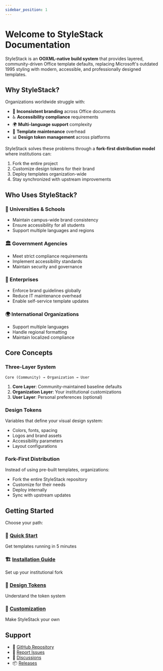 ```yaml
---
sidebar_position: 1
---
```


# Welcome to StyleStack Documentation

StyleStack is an **OOXML-native build system** that provides layered, community-driven Office template defaults, replacing Microsoft's outdated 1995 styling with modern, accessible, and professionally designed templates.

## Why StyleStack?

Organizations worldwide struggle with:
- 🎨 **Inconsistent branding** across Office documents
- ♿ **Accessibility compliance** requirements
- 🌍 **Multi-language support** complexity
- 🔄 **Template maintenance** overhead
- 📊 **Design token management** across platforms

StyleStack solves these problems through a **fork-first distribution model** where institutions can:
1. Fork the entire project
2. Customize design tokens for their brand
3. Deploy templates organization-wide
4. Stay synchronized with upstream improvements

## Who Uses StyleStack?

### 🏫 Universities & Schools
- Maintain campus-wide brand consistency
- Ensure accessibility for all students
- Support multiple languages and regions

### 🏛️ Government Agencies
- Meet strict compliance requirements
- Implement accessibility standards
- Maintain security and governance

### 🏢 Enterprises
- Enforce brand guidelines globally
- Reduce IT maintenance overhead
- Enable self-service template updates

### 🌍 International Organizations
- Support multiple languages
- Handle regional formatting
- Maintain localized compliance

## Core Concepts

### Three-Layer System
```
Core (Community) → Organization → User
```

1. **Core Layer**: Community-maintained baseline defaults
2. **Organization Layer**: Your institutional customizations
3. **User Layer**: Personal preferences (optional)

### Design Tokens
Variables that define your visual design system:
- Colors, fonts, spacing
- Logos and brand assets
- Accessibility parameters
- Layout configurations

### Fork-First Distribution
Instead of using pre-built templates, organizations:
- Fork the entire StyleStack repository
- Customize for their needs
- Deploy internally
- Sync with upstream updates

## Getting Started

Choose your path:

### 🚀 [Quick Start](/getting-started/quick-start)
Get templates running in 5 minutes

### 🏗️ [Installation Guide](/getting-started/installation)
Set up your institutional fork

### 🎨 [Design Tokens](/design-tokens/overview)
Understand the token system

### 🔧 [Customization](/customization/branding)
Make StyleStack your own

## Support

- 📖 [GitHub Repository](https://github.com/ynse/StyleStack)
- 🐛 [Report Issues](https://github.com/ynse/StyleStack/issues)
- 💬 [Discussions](https://github.com/ynse/StyleStack/discussions)
- 📦 [Releases](https://github.com/ynse/StyleStack/releases)